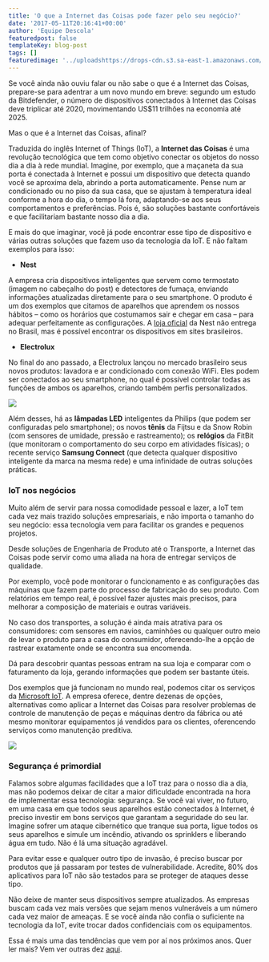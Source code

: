 ```yaml
---
title: 'O que a Internet das Coisas pode fazer pelo seu negócio?'
date: '2017-05-11T20:16:41+00:00'
author: 'Equipe Descola'
featuredpost: false
templateKey: blog-post
tags: []
featuredimage: '../uploadshttps://drops-cdn.s3.sa-east-1.amazonaws.com/drops-new/wp-content/uploads/2017/05/11195553/IoT-150x150.png'
---
```

Se você ainda não ouviu falar ou não sabe o que é a Internet das Coisas, prepare-se para adentrar a um novo mundo em breve: segundo um estudo da Bitdefender, o número de dispositivos conectados à Internet das Coisas deve triplicar até 2020, movimentando US$11 trilhões na economia até 2025.

Mas o que é a Internet das Coisas, afinal?

Traduzida do inglês Internet of Things (IoT), a **Internet das Coisas** é uma revolução tecnológica que tem como objetivo conectar os objetos do nosso dia a dia à rede mundial. Imagine, por exemplo, que a maçaneta da sua porta é conectada à Internet e possui um dispositivo que detecta quando você se aproxima dela, abrindo a porta automaticamente. Pense num ar condicionado ou no piso da sua casa, que se ajustam à temperatura ideal conforme a hora do dia, o tempo lá fora, adaptando-se aos seus comportamentos e preferências. Pois é, são soluções bastante confortáveis e que facilitariam bastante nosso dia a dia.

E mais do que imaginar, você já pode encontrar esse tipo de dispositivo e várias outras soluções que fazem uso da tecnologia da IoT. E não faltam exemplos para isso:

- **Nest**

A empresa cria dispositivos inteligentes que servem como termostato (imagem no cabeçalho do post) e detectores de fumaça, enviando informações atualizadas diretamente para o seu smartphone. O produto é um dos exemplos que citamos de aparelhos que aprendem os nossos hábitos – como os horários que costumamos sair e chegar em casa – para adequar perfeitamente as configurações. A [loja oficial](https://store.nest.com/) da Nest não entrega no Brasil, mas é possível encontrar os dispositivos em sites brasileiros.

- **Electrolux**

No final do ano passado, a Electrolux lançou no mercado brasileiro seus novos produtos: lavadora e ar condicionado com conexão WiFi. Eles podem ser conectados ao seu smartphone, no qual é possível controlar todas as funções de ambos os aparelhos, criando também perfis personalizados.

![](https://descola.org/drops/wp-content/uploads/2017/05/electrolux.jpg)

Além desses, há as **lâmpadas LED** inteligentes da Philips (que podem ser configuradas pelo smartphone); os novos **tênis** da Fijtsu e da Snow Robin (com sensores de umidade, pressão e rastreamento); os **relógios** da FitBit (que monitoram o comportamento do seu corpo em atividades físicas); o recente serviço **Samsung Connect** (que detecta qualquer dispositivo inteligente da marca na mesma rede) e uma infinidade de outras soluções práticas.

### IoT nos negócios

Muito além de servir para nossa comodidade pessoal e lazer, a IoT tem cada vez mais trazido soluções empresariais, e não importa o tamanho do seu negócio: essa tecnologia vem para facilitar os grandes e pequenos projetos.

Desde soluções de Engenharia de Produto até o Transporte, a Internet das Coisas pode servir como uma aliada na hora de entregar serviços de qualidade.

Por exemplo, você pode monitorar o funcionamento e as configurações das máquinas que fazem parte do processo de fabricação do seu produto. Com relatórios em tempo real, é possível fazer ajustes mais precisos, para melhorar a composição de materiais e outras variáveis.

No caso dos transportes, a solução é ainda mais atrativa para os consumidores: com sensores em navios, caminhões ou qualquer outro meio de levar o produto para a casa do consumidor, oferecendo-lhe a opção de rastrear exatamente onde se encontra sua encomenda.

Dá para descobrir quantas pessoas entram na sua loja e comparar com o faturamento da loja, gerando informações que podem ser bastante úteis.

Dos exemplos que já funcionam no mundo real, podemos citar os serviços da [Microsoft IoT](https://www.microsoft.com/pt-br/internet-of-things/). A empresa oferece, dentre dezenas de opções, alternativas como aplicar a Internet das Coisas para resolver problemas de controle de manutenção de peças e máquinas dentro da fábrica ou até mesmo monitorar equipamentos já vendidos para os clientes, oferencendo serviços como manutenção preditiva.

![](https://descola.org/drops/wp-content/uploads/2017/05/iot1.png)

### Segurança é primordial

Falamos sobre algumas facilidades que a IoT traz para o nosso dia a dia, mas não podemos deixar de citar a maior dificuldade encontrada na hora de implementar essa tecnologia: segurança. Se você vai viver, no futuro, em uma casa em que todos seus aparelhos estão conectados à Internet, é preciso investir em bons serviços que garantam a seguridade do seu lar. Imagine sofrer um ataque cibernético que tranque sua porta, ligue todos os seus aparelhos e simule um incêndio, ativando os sprinklers e liberando água em tudo. Não é lá uma situação agradável.

Para evitar esse e qualquer outro tipo de invasão, é preciso buscar por produtos que já passaram por testes de vulnerabilidade. Acredite, 80% dos aplicativos para IoT não são testados para se proteger de ataques desse tipo.

Não deixe de manter seus dispositivos sempre atualizados. As empresas buscam cada vez mais versões que sejam menos vulneráveis a um número cada vez maior de ameaças. E se você ainda não confia o suficiente na tecnologia da IoT, evite trocar dados confidenciais com os equipamentos.

Essa é mais uma das tendências que vem por aí nos próximos anos. Quer ler mais? Vem ver outras dez [aqui](https://descola.org/drops/tendencias-de-inovacao-para-2017/).